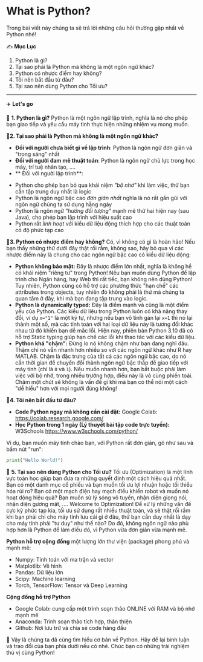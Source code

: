 # What is Python?

Trong bài viết này chúng ta sẽ trả lời những câu hỏi thường gặp nhất về Python nhé!

:writing_hand: **Mục Lục**

1. Python là gì?
2. Tại sao phải là Python mà không là một ngôn ngữ khác?
3. Python có nhược điểm hay không?
4. Tôi nên bắt đầu từ đâu?
5. Tại sao nên dùng Python cho Tối ưu?

---

:airplane: **Let's go**

️:trumpet: **1. Python là gì?** Python là một ngôn ngữ lập trình, nghĩa là nó cho phép bạn giao tiếp và yêu cầu máy tình thực hiện những nhiệm vụ mong muốn.

️:saxophone:**2. Tại sao phải là Python mà không là một ngôn ngữ khác?**

- **Đối với người chưa biết gì về lập trình**: Python là ngôn ngữ đơn giản và "trong sáng" nhất
- **Đối với người đam mê thuật toán**: Python là ngôn ngữ chủ lực trong học máy, trí tuệ nhân tạo, ....
- ** Đối với người lập trình**:

* Python cho phép bạn bỏ qua khái niệm _"bộ nhớ"_ khi làm việc, thứ bạn cần tập trung duy nhất là logic
* Python là ngôn ngữ bậc cao _đơn giản nhất_ nghĩa là nó rất gần gũi với ngôn ngữ chúng ta sử dụng hằng ngày
* Python là ngôn ngữ _"hướng đối tượng"_ mạnh mẽ thứ hai hiện nay (sau Java), cho phép bạn lập trình với hiệu suất cao
* Python rất _linh hoạt_ với kiểu dữ liệu động thích hợp cho các thuật toán có độ phức tạp cao

:guitar:**3. Python có nhược điểm hay không?**
Có, vì không có gì là hoàn hảo! Nếu bạn thấy những thứ dưới đây thật rối rắm, không sao, hãy bỏ qua vì các nhược điểm này là chung cho các ngôn ngữ bậc cao có kiểu dữ liệu động:

- **Python không bảo mật:** Đây là nhược điểm lớn nhất, nghĩa là không hề có khái niệm "riêng tư" trong Python! Nếu bạn muốn dùng Python để lập trình cho Ngân hàng, hay Web thì rất tiếc, bạn không nên dùng Python! Tuy nhiên, Python cũng có hỗ trợ các phương thức "hạn chế" các attributes trong objects, tuy nhiên đó không phải là thứ mà chúng ta quan tâm ở đây, khi mà bạn đang tập trung vào logic.
- **Python là dynamically typed:** Đây là điểm mạnh và cũng là một điểm yếu của Python. Các kiểu dữ liệu trong Python luôn có khả năng thay đổi, ví dụ `x="1"` là một ký tự, nhưng nếu bạn vô tình gán lại `x=1` thì nó lại thành một số, mà các tính toán với hai loại dữ liệu này là tương đối khác nhau từ đó khiến bạn dễ mắc lỗi. Hiện nay, phiên bản Python 3.10 đã có hỗ trợ Static typing giúp hạn chế các lỗi khi thao tác với các kiểu dữ liệu.
- **Python khá "chậm":** Đừng lo nó không chậm như bạn đang nghĩ đâu. Thậm chí nó vẫn nhanh hơn nhiều so với các ngôn ngữ khác như R hay MATLAB. Chậm là đặc trưng của tất cả các ngôn ngữ bậc cao, do nó cần thời gian để chuyển đổi thành ngôn ngữ bậc thấp để giao tiếp với máy tính (chỉ là `0` và `1`). Nếu muốn nhanh hơn, bạn bắt buộc phải làm việc với bộ nhớ, trong nhiều trường hợp, điều này là vô cùng phiền toái. Châm một chút sẽ không là vấn đề gì khi mà bạn có thể nói một cách "dễ hiểu" hơn với mọi người đúng không!

:violin:**4. Tôi nên bắt đầu từ đâu?**

- **Code Python ngay mà không cần cài đặt:** Google Colab: https://colab.research.google.com/
- **Học Python trong 1 ngày (Lý thuyết bài tập code trực tuyến):** W3Schools https://www.w3schools.com/python/

Ví dụ, bạn muốn máy tính chào bạn, với Python rất đơn giản, gõ như sau và bấm nút "run":

```py
print("Hello World!")
```

️:drum: **5. Tại sao nên dùng Python cho Tối ưu?**
Tối ưu (Optimization) là một lĩnh vực toán học giúp bạn đưa ra những quyết định một cách hiệu quả nhất. Bạn có một danh mục cổ phiếu và bạn muốn tối ưu lợi nhuận hoặc tối thiểu hóa rủi ro? Bạn có một mạch điện hay mạch điều khiển robot và muốn nó hoạt động hiệu quả? Bạn muốn sử lý sóng vô tuyến, nhận diện giọng nói, nhận diện gương mặt, .... Welcome to Optimization! Để xử lý những vấn đề cực kỳ phức tạp kia, tối ưu sử dụng rất nhiều thuật toán, và sẽ thật rối rắm khi bạn phải chỉ cho máy tính lưu cái gì ở đâu, thứ bạn cần duy nhất là dạy cho máy tính phải "tư duy" như thế nào? Do đó, không ngôn ngữ nào phù hợp hơn là Python để làm điều đó, vì Python vừa đơn giản vừa mạnh mẽ.

**Python hỗ trợ cộng đồng** một lượng lớn thư viện (package) phong phú và mạnh mẽ:

- Numpy: Tính toán với ma trận và vector
- Matplotlib: Vẽ hình
- Pandas: Dữ liệu lớn
- Scipy: Machine learning
- Torch, TensorFlow: Tensor và Deep Learning

**Cộng đồng hỗ trợ Python**

- Google Colab: cung cấp một trình soạn thảo ONLINE với RAM và bộ nhớ mạnh mẽ
- Anaconda: Trình soạn thảo tích hợp, thân thiện
- Github: Nơi lưu trữ và chia sẻ code hàng đầu

️:musical_keyboard: Vậy là chúng ta đã cùng tìm hiểu cơ bản về Python. Hãy để lại bình luận và trao đổi của bạn phía dưới nếu có nhé. Chúc bạn có những trải nghiệm thú vị cùng Python!
